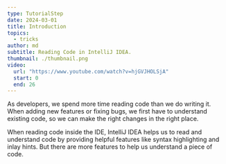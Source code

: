 ```yaml
---
type: TutorialStep
date: 2024-03-01
title: Introduction
topics:
  - tricks
author: md
subtitle: Reading Code in IntelliJ IDEA.
thumbnail: ./thumbnail.png
video:
  url: "https://www.youtube.com/watch?v=hjGVJHOLSjA"
  start: 0
  end: 26
---
```


As developers, we spend more time reading code than we do writing it. When adding new features or fixing bugs, we first have to understand existing code, so we can make the right changes in the right place.

When reading code inside the IDE, IntelliJ IDEA helps us to read and understand code by providing helpful features like syntax highlighting and inlay hints. But there are more features to help us understand a piece of code.
